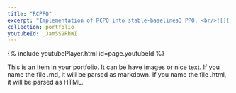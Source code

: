 ```yaml
---
title: "RCPPO"
excerpt: "Implementation of RCPO into stable-baselines3 PPO. <br/>![](./images/Thumbnail_IntelRealSense.png)"
collection: portfolio
youtubeId: _Jam5S9RhWI
---
```


{% include youtubePlayer.html id=page.youtubeId %}

This is an item in your portfolio. It can be have images or nice text. If you name the file .md, it will be parsed as markdown. If you name the file .html, it will be parsed as HTML. 
